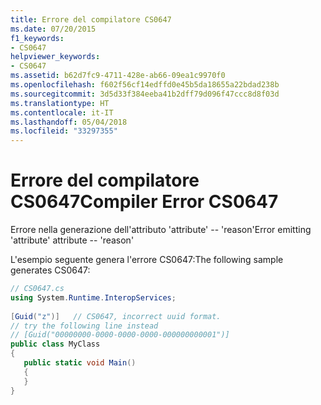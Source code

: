 ```yaml
---
title: Errore del compilatore CS0647
ms.date: 07/20/2015
f1_keywords:
- CS0647
helpviewer_keywords:
- CS0647
ms.assetid: b62d7fc9-4711-428e-ab66-09ea1c9970f0
ms.openlocfilehash: f602f56cf14edffd0e45b5da18655a22bdad238b
ms.sourcegitcommit: 3d5d33f384eeba41b2dff79d096f47ccc8d8f03d
ms.translationtype: HT
ms.contentlocale: it-IT
ms.lasthandoff: 05/04/2018
ms.locfileid: "33297355"
---
```

# <a name="compiler-error-cs0647"></a><span data-ttu-id="7c195-102">Errore del compilatore CS0647</span><span class="sxs-lookup"><span data-stu-id="7c195-102">Compiler Error CS0647</span></span>
<span data-ttu-id="7c195-103">Errore nella generazione dell'attributo 'attribute' -- 'reason'</span><span class="sxs-lookup"><span data-stu-id="7c195-103">Error emitting 'attribute' attribute -- 'reason'</span></span>  
  
 <span data-ttu-id="7c195-104">L'esempio seguente genera l'errore CS0647:</span><span class="sxs-lookup"><span data-stu-id="7c195-104">The following sample generates CS0647:</span></span>  
  
```csharp  
// CS0647.cs  
using System.Runtime.InteropServices;  
  
[Guid("z")]   // CS0647, incorrect uuid format.  
// try the following line instead  
// [Guid("00000000-0000-0000-0000-000000000001")]  
public class MyClass  
{  
   public static void Main()  
   {  
   }  
}  
```
